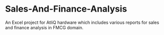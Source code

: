 # Sales-And-Finance-Analysis
An Excel project for AtliQ hardware which includes various reports for sales and finance analysis in FMCG domain.
